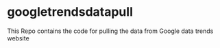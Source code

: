 # googletrendsdatapull
This Repo contains the code for pulling the data from Google data trends website

